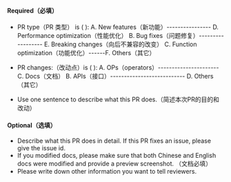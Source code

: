 ﻿#### Required（必填）
- PR type（PR 类型） is ( ):
A. New features（新功能）---------------- D. Performance optimization（性能优化）
B. Bug fixes（问题修复）------------------ E. Breaking changes（向后不兼容的改变）
C. Function optimization（功能优化）------F.  Others（其它）

- PR changes:（改动点）is ( ):
A. OPs（operators）---------------------- C. Docs（文档）
B. APIs（接口）--------------------------- D. Others（其它）

- Use one sentence to describe what this PR does.（简述本次PR的目的和改动）

#### Optional（选填）

- Describe what this PR does in detail. If this PR fixes an issue, please give the issue id.
  <!-- DESCRIBE THE BUG OR REQUIREMENT HERE. eg. #2020（格式为 #Issue编号）-->
- If you modified docs, please make sure that both Chinese and English docs were modified and provide a preview screenshot. （文档必填）
   <!-- ADD SCREENSHOT HERE IF APPLICABLE. -->
- Please write down other information you want to tell reviewers.
